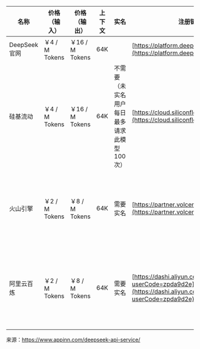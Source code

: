 | 名称          | 价格（输入）     | 价格（输出）    | 上下文 | 实名        | 注册链接                                                               | 备注                                                            |
| ------------- | ---------------- | --------------- | ------ | ----------- | ---------------------------------------------------------------------- | --------------------------------------------------------------- |
| DeepSeek官网  | ￥4 / M Tokens   | ￥16 / M Tokens | 64K    |             | [https://platform.deepseek.com/](https://platform.deepseek.com/)       | 暂停充值                                                        |
| 硅基流动      | ￥4 / M Tokens   | ￥16 / M Tokens | 64K    | 不需要（未实名用户每日最多请求此模型100次） | [https://cloud.siliconflow.cn/i/Ws2Zcqyb](https://cloud.siliconflow.cn/i/Ws2Zcqyb) | 通过邀请注册地址送14元额度                              |
| 火山引擎      | ￥2 / M Tokens   | ￥8 / M Tokens  | 64K    | 需要实名    | [https://partner.volcengine.com/](https://partner.volcengine.com/)     | 注册送50万tokens/每个模型，限速：30000 RPM / 5000000 TPM        |
| 阿里云百炼    | ￥2 / M Tokens   | ￥8 / M Tokens  | 64K    | 需要实名    | [https://dashi.aliyun.com/activity/aigc?userCode=zpda9d2e](https://dashi.aliyun.com/activity/aigc?userCode=zpda9d2e) | 注册送100万tokens/每个模型，当前价格为5折优惠中（持续到2月23号）|

来源：https://www.appinn.com/deepseek-api-service/